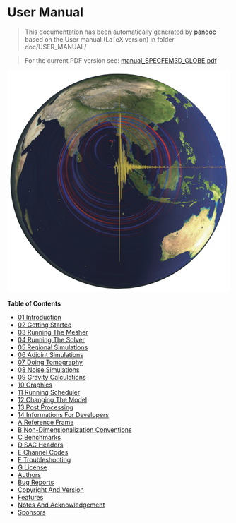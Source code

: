 User Manual
===========
> This documentation has been automatically generated by [pandoc](http://www.pandoc.org)
> based on the User manual (LaTeX version) in folder doc/USER_MANUAL/

>
> For the current PDF version see: [manual_SPECFEM3D_GLOBE.pdf](https://github.com/geodynamics/specfem3d_globe/raw/devel/doc/USER_MANUAL/manual_SPECFEM3D_GLOBE.pdf)
>

![SPECFEM3D_GLOBE](figures/specfem3d_globe.png "SPECFEM3D_GLOBE screenshot")

**Table of Contents**

- [01 Introduction](01_introduction.md)
- [02 Getting Started](02_getting_started.md)
- [03 Running The Mesher](03_running_the_mesher.md)
- [04 Running The Solver](04_running_the_solver.md)
- [05 Regional Simulations](05_regional_simulations.md)
- [06 Adjoint Simulations](06_adjoint_simulations.md)
- [07 Doing Tomography](07_doing_tomography.md)
- [08 Noise Simulations](08_noise_simulations.md)
- [09 Gravity Calculations](09_gravity_calculations.md)
- [10 Graphics](10_graphics.md)
- [11 Running Scheduler](11_running_scheduler.md)
- [12 Changing The Model](12_changing_the_model.md)
- [13 Post Processing](13_post_processing.md)
- [14 Informations For Developers](14_informations_for_developers.md)
- [A Reference Frame](A_reference_frame.md)
- [B Non-Dimensionalization Conventions](B_non-dimensionalization_conventions.md)
- [C Benchmarks](C_benchmarks.md)
- [D SAC Headers](D_SAC_headers.md)
- [E Channel Codes](E_channel_codes.md)
- [F Troubleshooting](F_troubleshooting.md)
- [G License](G_license.md)
- [Authors](authors.md)
- [Bug Reports](bug_reports.md)
- [Copyright And Version](copyright_and_version.md)
- [Features](features.md)
- [Notes And Acknowledgement](notes_and_acknowledgement.md)
- [Sponsors](sponsors.md)

